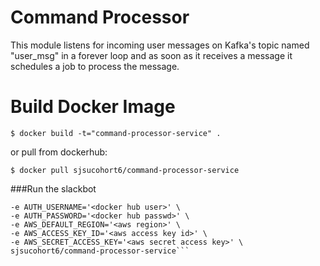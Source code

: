 # Command Processor
This module listens for incoming user messages on Kafka's topic named "user_msg" in a forever loop and as soon as it 
receives a message it schedules a job to process the message.

# Build Docker Image
```$ docker build -t="command-processor-service" .```

or pull from dockerhub:

```$ docker pull sjsucohort6/command-processor-service```

###Run the slackbot
```$ docker run -it --rm -e AUTH_EMAIL='<docker hub email>' \
-e AUTH_USERNAME='<docker hub user>' \
-e AUTH_PASSWORD='<docker hub passwd>' \
-e AWS_DEFAULT_REGION='<aws region>' \
-e AWS_ACCESS_KEY_ID='<aws access key id>' \
-e AWS_SECRET_ACCESS_KEY='<aws secret access key>' \
sjsucohort6/command-processor-service``` 
